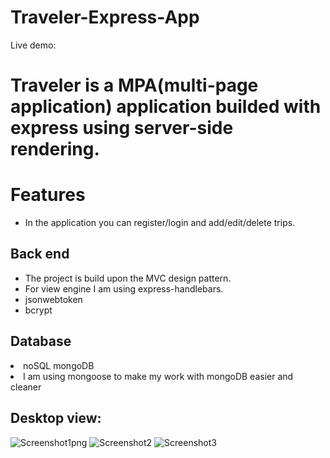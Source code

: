 # Traveler-Express-App


Live demo:

<h1>Traveler is a MPA(multi-page application) application builded with express using server-side rendering.</h1>

<h1>Features</h1>

  <ul>
  <li> In the application you can register/login and add/edit/delete trips.</li>
  </ul>

<h2>Back end</h2>
<ul>
  <li>The project is build upon the MVC design pattern.</li>
  <li>For view engine I am using express-handlebars.</li>
  <li>jsonwebtoken</li>
  <li>bcrypt</li>
</ul>


<h2>Database</h2>
<li>noSQL mongoDB</li>
<li>I am using mongoose to make my work with mongoDB easier and cleaner</li>

<h2>Desktop view:</h2>

![Screenshot1png](https://user-images.githubusercontent.com/99616791/209952602-50b7a5cb-917a-4c96-a4e0-99038ee60230.png)
![Screenshot2](https://user-images.githubusercontent.com/99616791/209953122-49f46a52-79c9-45af-b695-49e5bfd76d79.png)
![Screenshot3](https://user-images.githubusercontent.com/99616791/209953130-bc684c75-9233-4ef6-abdc-4b00ce53a1da.png)


